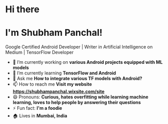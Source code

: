 # Hi there

# I'm Shubham Panchal!

Google Certified Android Developer | Writer in Artificial Intelligence on Medium | TensorFlow Developer



- 🔭 I’m currently working on **various Android projects equipped with ML models**
- 🌱 I’m currently learning **TensorFlow and Android**
- 💬 Ask me **How to integrate various TF models with Android?**
- 📫 How to reach me **Visit my website https://shubhampanchal.wixsite.com/site**
- 😄 Pronouns: **Curious, hates overfitting while learning machine learning, loves to help people by answering their questions**
- ⚡ Fun fact: **I'm a foodie**
- 🏠 Lives in **Mumbai, India**


